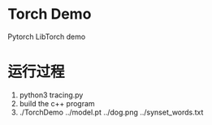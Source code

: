 # Torch Demo

Pytorch LibTorch demo


# 运行过程
1. python3 tracing.py
2. build the c++ program
3. ./TorchDemo ../model.pt ../dog.png ../synset_words.txt
   

